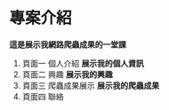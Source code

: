 # 專案介紹
**這是展示我網路爬蟲成果的一堂課**
1. 頁面一 個人介紹
**展示我的個人資訊**
2. 頁面二 興趣
**展示我的興趣**
3. 頁面三 爬蟲成果展示
**展示我的爬蟲成果**
4. 頁面四 聯絡
